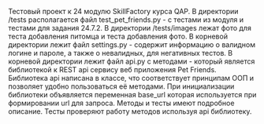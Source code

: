 Тестовый проект к 24 модулю SkillFactory курса QAP.
В директории /tests располагается файл test_pet_friends.py - с тестами из модуля и тестами для задания 24.7.2.
В директории /tests/images лежат фото для теста добавления питомца и теста добавления фото.
В корневой директории лежит файл settings.py - содержит информацию о валидном логине и пароле, а также о невалидных, для негативных тестов.
В корневой директории лежит файл api.py с методами - который является библиотекой к REST api сервису веб приложения Pet Friends.
Библиотека api написана в классе, что соответствует принципам ООП и позволяет удобно пользоваться её методами. При инициализации библиотеки объявляется переменная base_url которая используется при формировании url для запроса.
Методы и тесты имеют подробное описание.
Тесты проверяют работу методов используя api библиотеку.
